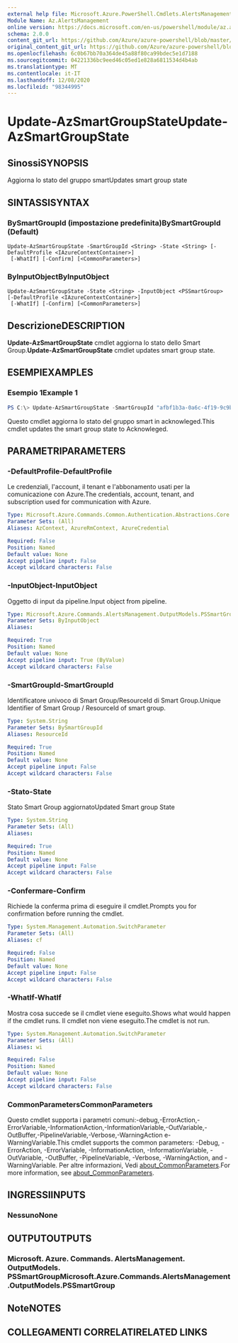 ```yaml
---
external help file: Microsoft.Azure.PowerShell.Cmdlets.AlertsManagement.dll-Help.xml
Module Name: Az.AlertsManagement
online version: https://docs.microsoft.com/en-us/powershell/module/az.alertsmanagement/update-azsmartgroupstate
schema: 2.0.0
content_git_url: https://github.com/Azure/azure-powershell/blob/master/src/AlertsManagement/AlertsManagement/help/Update-AzSmartGroupState.md
original_content_git_url: https://github.com/Azure/azure-powershell/blob/master/src/AlertsManagement/AlertsManagement/help/Update-AzSmartGroupState.md
ms.openlocfilehash: 6c0b67bb70a364de45a88f80ca99bdec5e1d7188
ms.sourcegitcommit: 04221336bc9eed46c05ed1e828a6811534d4b4ab
ms.translationtype: MT
ms.contentlocale: it-IT
ms.lasthandoff: 12/08/2020
ms.locfileid: "98344995"
---
```

# <span data-ttu-id="68eca-101">Update-AzSmartGroupState</span><span class="sxs-lookup"><span data-stu-id="68eca-101">Update-AzSmartGroupState</span></span>

## <span data-ttu-id="68eca-102">Sinossi</span><span class="sxs-lookup"><span data-stu-id="68eca-102">SYNOPSIS</span></span>
<span data-ttu-id="68eca-103">Aggiorna lo stato del gruppo smart</span><span class="sxs-lookup"><span data-stu-id="68eca-103">Updates smart group state</span></span>

## <span data-ttu-id="68eca-104">SINTASSI</span><span class="sxs-lookup"><span data-stu-id="68eca-104">SYNTAX</span></span>

### <span data-ttu-id="68eca-105">BySmartGroupId (impostazione predefinita)</span><span class="sxs-lookup"><span data-stu-id="68eca-105">BySmartGroupId (Default)</span></span>
```
Update-AzSmartGroupState -SmartGroupId <String> -State <String> [-DefaultProfile <IAzureContextContainer>]
 [-WhatIf] [-Confirm] [<CommonParameters>]
```

### <span data-ttu-id="68eca-106">ByInputObject</span><span class="sxs-lookup"><span data-stu-id="68eca-106">ByInputObject</span></span>
```
Update-AzSmartGroupState -State <String> -InputObject <PSSmartGroup> [-DefaultProfile <IAzureContextContainer>]
 [-WhatIf] [-Confirm] [<CommonParameters>]
```

## <span data-ttu-id="68eca-107">Descrizione</span><span class="sxs-lookup"><span data-stu-id="68eca-107">DESCRIPTION</span></span>
<span data-ttu-id="68eca-108">**Update-AzSmartGroupState** cmdlet aggiorna lo stato dello Smart Group.</span><span class="sxs-lookup"><span data-stu-id="68eca-108">**Update-AzSmartGroupState** cmdlet updates smart group state.</span></span>

## <span data-ttu-id="68eca-109">ESEMPI</span><span class="sxs-lookup"><span data-stu-id="68eca-109">EXAMPLES</span></span>

### <span data-ttu-id="68eca-110">Esempio 1</span><span class="sxs-lookup"><span data-stu-id="68eca-110">Example 1</span></span>
```powershell
PS C:\> Update-AzSmartGroupState -SmartGroupId "afbf1b3a-0a6c-4f19-9c9b-644ccd7b1529" -State "Acknowledged"
```

<span data-ttu-id="68eca-111">Questo cmdlet aggiorna lo stato del gruppo smart in acknowleged.</span><span class="sxs-lookup"><span data-stu-id="68eca-111">This cmdlet updates the smart group state to Acknowleged.</span></span>

## <span data-ttu-id="68eca-112">PARAMETRI</span><span class="sxs-lookup"><span data-stu-id="68eca-112">PARAMETERS</span></span>

### <span data-ttu-id="68eca-113">-DefaultProfile</span><span class="sxs-lookup"><span data-stu-id="68eca-113">-DefaultProfile</span></span>
<span data-ttu-id="68eca-114">Le credenziali, l'account, il tenant e l'abbonamento usati per la comunicazione con Azure.</span><span class="sxs-lookup"><span data-stu-id="68eca-114">The credentials, account, tenant, and subscription used for communication with Azure.</span></span>

```yaml
Type: Microsoft.Azure.Commands.Common.Authentication.Abstractions.Core.IAzureContextContainer
Parameter Sets: (All)
Aliases: AzContext, AzureRmContext, AzureCredential

Required: False
Position: Named
Default value: None
Accept pipeline input: False
Accept wildcard characters: False
```

### <span data-ttu-id="68eca-115">-InputObject</span><span class="sxs-lookup"><span data-stu-id="68eca-115">-InputObject</span></span>
<span data-ttu-id="68eca-116">Oggetto di input da pipeline.</span><span class="sxs-lookup"><span data-stu-id="68eca-116">Input object from pipeline.</span></span>

```yaml
Type: Microsoft.Azure.Commands.AlertsManagement.OutputModels.PSSmartGroup
Parameter Sets: ByInputObject
Aliases:

Required: True
Position: Named
Default value: None
Accept pipeline input: True (ByValue)
Accept wildcard characters: False
```

### <span data-ttu-id="68eca-117">-SmartGroupId</span><span class="sxs-lookup"><span data-stu-id="68eca-117">-SmartGroupId</span></span>
<span data-ttu-id="68eca-118">Identificatore univoco di Smart Group/ResourceId di Smart Group.</span><span class="sxs-lookup"><span data-stu-id="68eca-118">Unique Identifier of Smart Group / ResourceId of smart group.</span></span>

```yaml
Type: System.String
Parameter Sets: BySmartGroupId
Aliases: ResourceId

Required: True
Position: Named
Default value: None
Accept pipeline input: False
Accept wildcard characters: False
```

### <span data-ttu-id="68eca-119">-Stato</span><span class="sxs-lookup"><span data-stu-id="68eca-119">-State</span></span>
<span data-ttu-id="68eca-120">Stato Smart Group aggiornato</span><span class="sxs-lookup"><span data-stu-id="68eca-120">Updated Smart group State</span></span>

```yaml
Type: System.String
Parameter Sets: (All)
Aliases:

Required: True
Position: Named
Default value: None
Accept pipeline input: False
Accept wildcard characters: False
```

### <span data-ttu-id="68eca-121">-Confermare</span><span class="sxs-lookup"><span data-stu-id="68eca-121">-Confirm</span></span>
<span data-ttu-id="68eca-122">Richiede la conferma prima di eseguire il cmdlet.</span><span class="sxs-lookup"><span data-stu-id="68eca-122">Prompts you for confirmation before running the cmdlet.</span></span>

```yaml
Type: System.Management.Automation.SwitchParameter
Parameter Sets: (All)
Aliases: cf

Required: False
Position: Named
Default value: None
Accept pipeline input: False
Accept wildcard characters: False
```

### <span data-ttu-id="68eca-123">-WhatIf</span><span class="sxs-lookup"><span data-stu-id="68eca-123">-WhatIf</span></span>
<span data-ttu-id="68eca-124">Mostra cosa succede se il cmdlet viene eseguito.</span><span class="sxs-lookup"><span data-stu-id="68eca-124">Shows what would happen if the cmdlet runs.</span></span>
<span data-ttu-id="68eca-125">Il cmdlet non viene eseguito.</span><span class="sxs-lookup"><span data-stu-id="68eca-125">The cmdlet is not run.</span></span>

```yaml
Type: System.Management.Automation.SwitchParameter
Parameter Sets: (All)
Aliases: wi

Required: False
Position: Named
Default value: None
Accept pipeline input: False
Accept wildcard characters: False
```

### <span data-ttu-id="68eca-126">CommonParameters</span><span class="sxs-lookup"><span data-stu-id="68eca-126">CommonParameters</span></span>
<span data-ttu-id="68eca-127">Questo cmdlet supporta i parametri comuni:-debug,-ErrorAction,-ErrorVariable,-InformationAction,-InformationVariable,-OutVariable,-OutBuffer,-PipelineVariable,-Verbose,-WarningAction e-WarningVariable.</span><span class="sxs-lookup"><span data-stu-id="68eca-127">This cmdlet supports the common parameters: -Debug, -ErrorAction, -ErrorVariable, -InformationAction, -InformationVariable, -OutVariable, -OutBuffer, -PipelineVariable, -Verbose, -WarningAction, and -WarningVariable.</span></span> <span data-ttu-id="68eca-128">Per altre informazioni, Vedi [about_CommonParameters](http://go.microsoft.com/fwlink/?LinkID=113216).</span><span class="sxs-lookup"><span data-stu-id="68eca-128">For more information, see [about_CommonParameters](http://go.microsoft.com/fwlink/?LinkID=113216).</span></span>

## <span data-ttu-id="68eca-129">INGRESSI</span><span class="sxs-lookup"><span data-stu-id="68eca-129">INPUTS</span></span>

### <span data-ttu-id="68eca-130">Nessuno</span><span class="sxs-lookup"><span data-stu-id="68eca-130">None</span></span>

## <span data-ttu-id="68eca-131">OUTPUT</span><span class="sxs-lookup"><span data-stu-id="68eca-131">OUTPUTS</span></span>

### <span data-ttu-id="68eca-132">Microsoft. Azure. Commands. AlertsManagement. OutputModels. PSSmartGroup</span><span class="sxs-lookup"><span data-stu-id="68eca-132">Microsoft.Azure.Commands.AlertsManagement.OutputModels.PSSmartGroup</span></span>

## <span data-ttu-id="68eca-133">Note</span><span class="sxs-lookup"><span data-stu-id="68eca-133">NOTES</span></span>

## <span data-ttu-id="68eca-134">COLLEGAMENTI CORRELATI</span><span class="sxs-lookup"><span data-stu-id="68eca-134">RELATED LINKS</span></span>
